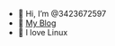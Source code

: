 - 👋 Hi, I’m @3423672597
- 🌈 [My Blog](https://3423672597.github.io)
- 🐧 I love Linux 
<!---
3423672597/3423672597 is a ✨ special ✨ repository because its `README.md` (this file) appears on your GitHub profile.
You can click the Preview link to take a look at your changes.
--->
